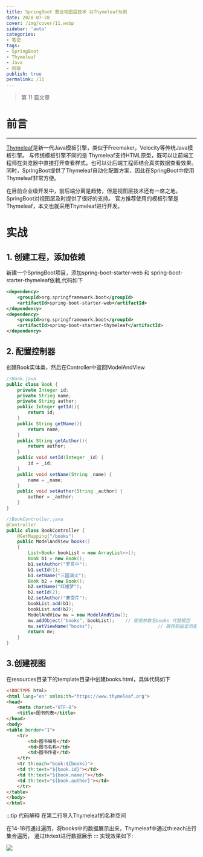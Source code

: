 ```yaml
---
title: SpringBoot 整合视图层技术 以Thymeleaf为例
date: 2020-07-28
cover: /img/cover/11.webp
sidebar: 'auto'
categories:
- 笔记
tags:
- SpringBoot
- Thymeleaf
- Java
- 后端
publish: true
permalink: /11
---
```


> 第 11 篇文章
<!-- more -->

# 前言
---
[Thymeleaf](https://www.thymeleaf.org/)是新一代Java模板引擎，类似于Freemaker，Velocity等传统Java模板引擎。 与传统模板引擎不同的是
Thymeleaf支持HTML原型，既可以让前端工程师在浏览器中直接打开查看样式，也可以让后端工程师结合真实数据查看效果。
同时，SpringBoot提供了Thymeleaf自动化配置方案，因此在SpringBoot中使用Thymeleaf非常方便。

在目前企业级开发中，前后端分离是趋势，但是视图层技术还有一席之地。 SpringBoot对视图层及时提供了很好的支持。
官方推荐使用的模板引擎是Thymeleaf，本文也就采用Thymeleaf进行开发。

# 实战
## 1. 创建工程，添加依赖
新建一个SpringBoot项目，添加spring-boot-starter-web 和 spring-boot-starter-thymeleaf依赖,代码如下
```xml
<dependency>
    <groupId>org.springframework.boot</groupId>
    <artifactId>spring-boot-starter-web</artifactId>
</dependency>
<dependency>
    <groupId>org.springframework.boot</groupId>
    <artifactId>spring-boot-starter-thymeleaf</artifactId>
</dependency>
```
## 2. 配置控制器
创建Book实体类，然后在Controller中返回ModelAndView
```java
//Book.java
public class Book {
    private Integer id;
    private String name;
    private String author;
    public Integer getId(){
        return id;
    }
    public String getName(){
        return name;
    }
    public String getAuthor(){
        return author;
    }
    public void setId(Integer _id) {
        id = _id;
    }
    public void setName(String _name) {
        name = _name;
    }
    public void setAuthor(String _author) {
        author = _author;
    }
}
 ```
```java 
//BookController.java
@Controller
public class BookController {
    @GetMapping("/books")
    public ModelAndView books()
    {
        List<Book> bookList = new ArrayList<>();
        Book b1 = new Book();
        b1.setAuthor("罗贯中");
        b1.setId(1);
        b1.setName("三国演义");
        Book b2 = new Book();
        b2.setName("红楼梦");
        b2.setId(2);
        b2.setAuthor("曹雪芹");
        bookList.add(b1);
        bookList.add(b2);
        ModelAndView mv = new ModelAndView();
        mv.addObject("books", bookList);    // 使用参数名books 代替模型
        mv.setViewName("books");                        // 跳转到指定页面
        return mv;
    }
}
```

## 3.创建视图
在resources目录下的template目录中创建books.html，具体代码如下
```html
<!DOCTYPE html>
<html lang="en" xmlns:th="https://www.thymeleaf.org">
<head>
    <meta charset="UTF-8">
    <title>图书列表</title>
</head>
<body>
<table border="1">
    <tr>
        <td>图书编号</td>
        <td>图书名称</td>
        <td>图书作者</td>
    </tr>
    <tr th:each="book:${books}">
    <td th:text="${book.id}"></td>
    <td th:text="${book.name}"></td>
    <td th:text="${book.author}"></td>
    </tr>
</table>
</body>
</html>
```
:::tip 代码解释
在第二行导入Thymeleaf的名称空间

在14-18行通过遍历，将books中的数据展示出来，Thymeleaf中通过th:each进行集合遍历，
通过th:text进行数据展示
:::
实现效果如下:

![](/img/2020/thymeleaf_1.png)
